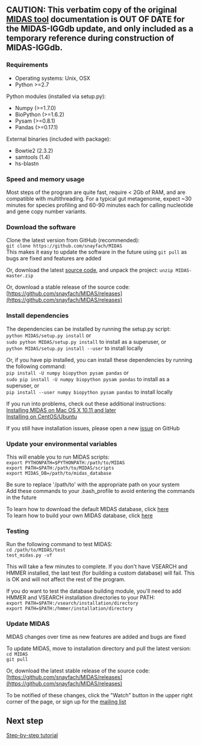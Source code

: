 ## CAUTION:  This verbatim copy of the original [MIDAS tool](https://github.com/snayfach/MIDAS) documentation is OUT OF DATE for the MIDAS-IGGdb update, and only included as a temporary reference during construction of MIDAS-IGGdb.


### Requirements

* Operating systems: Unix, OSX
* Python >=2.7

Python modules (installed via setup.py):

* Numpy (>=1.7.0)
* BioPython (>=1.6.2)
* Pysam (>=0.8.1)
* Pandas (>=0.17.1)

External binaries (included with package):
* Bowtie2 (2.3.2)  
* samtools (1.4)  
* hs-blastn

### Speed and memory usage
Most steps of the program are quite fast, require < 2Gb of RAM, and are compatible with multithreading. For a typical gut metagenome, expect ~30 minutes for species profiling and 60-90 minutes each for calling nucleotide and gene copy number variants.

### Download the software

Clone the latest version from GitHub (recommended):  
`git clone https://github.com/snayfach/MIDAS`  
This makes it easy to update the software in the future using `git pull` as bugs are fixed and features are added

Or, download the latest [source code](https://github.com/snayfach/MIDAS/archive/master.zip), and unpack the project: `unzip MIDAS-master.zip`  

Or, download a stable release of the source code:  
[https://github.com/snayfach/MIDAS/releases](https://github.com/snayfach/MIDAS/releases)  

### Install dependencies

The dependencies can be installed by running the setup.py script:  
`python MIDAS/setup.py install` or  
`sudo python MIDAS/setup.py install` to install as a superuser, or  
`python MIDAS/setup.py install --user` to install locally  

Or, if you have pip installed, you can install these dependencies by running the following command:  
`pip install -U numpy biopython pysam pandas` or  
`sudo pip install -U numpy biopython pysam pandas` to install as a superuser, or  
`pip install --user numpy biopython pysam pandas` to install locally  

If you run into problems, check out these additional instructions:  
[Installing MIDAS on Mac OS X 10.11 and later](https://github.com/snayfach/MIDAS/issues/31)  
[Installing on CentOS/Ubuntu](install_other.md)

If you still have installation issues, please open a new [issue](https://github.com/snayfach/MIDAS/issues) on GitHub

### Update your environmental variables

This will enable you to run MIDAS scripts:  
`export PYTHONPATH=$PYTHONPATH:/path/to/MIDAS`  
`export PATH=$PATH:/path/to/MIDAS/scripts`   
`export MIDAS_DB=/path/to/midas_database` 

Be sure to replace '/path/to' with the appropriate path on your system  
Add these commands to your .bash_profile to avoid entering the commands in the future  

To learn how to download the default MIDAS database, click [here](ref_db.md)  
To learn how to build your own MIDAS database, click [here](build_db.md)   

### Testing

Run the following command to test MIDAS:  
`cd /path/to/MIDAS/test`  
`test_midas.py -vf`

This will take a few minutes to complete. If you don't have VSEARCH and HMMER installed, the last test (for building a custom database) will fail. This is OK and will not affect the rest of the program.  

If you do want to test the database building module, you'll need to add HMMER and VSEARCH installation directories to your PATH:  
`export PATH=$PATH:/vsearch/installation/directory`  
`export PATH=$PATH:/hmmer/installation/directory`

### Update MIDAS  
MIDAS changes over time as new features are added and bugs are fixed  

To update MIDAS, move to installation directory and pull the latest version:  
`cd MIDAS`  
`git pull` 

Or, download the latest stable release of the source code:  
[https://github.com/snayfach/MIDAS/releases](https://github.com/snayfach/MIDAS/releases)  
 
To be notified of these changes, click the "Watch" button in the upper right corner of the page, or sign up for the [mailing list](https://groups.google.com/forum/#!forum/midas-user-group) 

## Next step
[Step-by-step tutorial](docs/tutorial.md)
